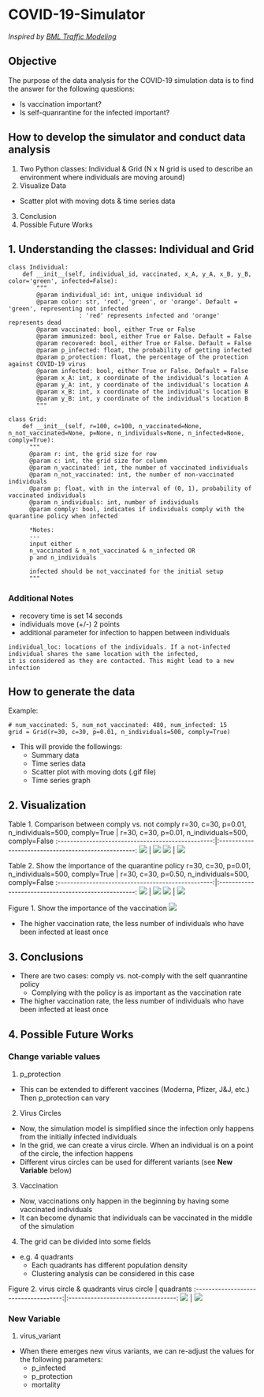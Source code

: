 # COVID-19-Simulator
*Inspired by [BML Traffic Modeling](https://github.com/kdelrosso/traffic-flow-sim)*


## Objective
The purpose of the data analysis for the COVID-19 simulation data is to find the answer for the following questions:
- Is vaccination important?
- Is self-quanrantine for the infected important?


## How to develop the simulator and conduct data analysis
1. Two Python classes: Individual & Grid (N x N grid is used to describe an environment where individuals are moving around)
2. Visualize Data
  - Scatter plot with moving dots & time series data
3. Conclusion
4. Possible Future Works


## 1. Understanding the classes: Individual and Grid
```
class Individual:
    def __init__(self, individual_id, vaccinated, x_A, y_A, x_B, y_B, color='green', infected=False):
        """
        @param individual_id: int, unique individual id
        @param color: str, 'red', 'green', or 'orange'. Default = 'green', representing not infected
                    : 'red' represents infected and 'orange' represents dead
        @param vaccinated: bool, either True or False
        @param immunized: bool, either True or False. Default = False
        @param recovered: bool, either True or False. Default = False
        @param p_infected: float, the probability of getting infected
        @param p_protection: float, the percentage of the protection against COVID-19 virus
        @param infected: bool, either True or False. Default = False
        @param x_A: int, x coordinate of the individual's location A
        @param y_A: int, y coordinate of the individual's location A
        @param x_B: int, x coordinate of the individual's location B
        @param y_B: int, y coordinate of the individual's location B
        """
```

```
class Grid:
    def __init__(self, r=100, c=100, n_vaccinated=None, n_not_vaccinated=None, p=None, n_individuals=None, n_infected=None, comply=True):
      """
      @param r: int, the grid size for row
      @param c: int, the grid size for column
      @param n_vaccinated: int, the number of vaccinated individuals
      @param n_not_vaccinated: int, the number of non-vaccinated individuals
      @param p: float, with in the interval of (0, 1), probability of vaccinated individuals
      @param n_individuals: int, number of individuals
      @param comply: bool, indicates if individuals comply with the quarantine policy when infected
      
      *Notes:
      ---
      input either
      n_vaccinated & n_not_vaccinated & n_infected OR
      p and n_individuals
      
      infected should be not_vaccinated for the initial setup
      """
```

### Additional Notes
- recovery time is set 14 seconds
- individuals move (+/-) 2 points
- additional parameter for infection to happen between individuals
```
individual_loc: locations of the individuals. If a not-infected individual shares the same location with the infected, 
it is considered as they are contacted. This might lead to a new infection
```

## How to generate the data
Example:
```
# num_vaccinated: 5, num_not_vaccinated: 480, num_infected: 15
grid = Grid(r=30, c=30, p=0.01, n_individuals=500, comply=True)
```
- This will provide the followings:
  - Summary data
  - Time series data
  - Scatter plot with moving dots (.gif file)
  - Time series graph



## 2. Visualization

Table 1. Comparison between comply vs. not comply
r=30, c=30, p=0.01, n_individuals=500, comply=True | r=30, c=30, p=0.01, n_individuals=500, comply=False
:-------------------------------------------------:|:---------------------------------------------------:
<img src="./images/G900_1percent_N500_Comply.gif"> | <img src="./images/G900_1percent_N500_NotComply.gif">
<img src="./images/G900_1percent_N500_Comply.png"> | <img src="./images/G900_1percent_N500_NotComply.png">


Table 2. Show the importance of the quarantine policy
r=30, c=30, p=0.01, n_individuals=500, comply=True | r=30, c=30, p=0.50, n_individuals=500, comply=False
:-------------------------------------------------:|:---------------------------------------------------:
<img src="./images/G900_1percent_N500_Comply.gif"> | <img src="./images/G900_50percent_N500_NotComply.gif">
<img src="./images/G900_1percent_N500_Comply.png"> | <img src="./images/G900_50percent_N500_NotComply.png">


Figure 1. Show the importance of the vaccination
<img src="./images/vaccination_importance.png"> 
- The higher vaccination rate, the less number of individuals who have been infected at least once



## 3. Conclusions
- There are two cases: comply vs. not-comply with the self quanrantine policy
  - Complying with the policy is as important as the vaccination rate
- The higher vaccination rate, the less number of individuals who have been infected at least once



## 4. Possible Future Works
### Change variable values
1. p_protection
  - This can be extended to different vaccines (Moderna, Pfizer, J&J, etc.) Then p_protection can vary
2. Virus Circles
  - Now, the simulation model is simplified since the infection only happens from the initially infected individuals
  - In the grid, we can create a virus circle. When an individual is on a point of the circle, the infection happens
  - Different virus circles can be used for different variants (see **New Variable** below)
3. Vaccination
  - Now, vaccinations only happen in the beginning by having some vaccinated individuals
  - It can become dynamic that individuals can be vaccinated in the middle of the simulation
4. The grid can be divided into some fields
  - e.g. 4 quadrants
    - Each quadrants has different population density
    - Clustering analysis can be considered in this case

Figure 2. virus circle & quadrants
             virus circle             |               quadrants
:------------------------------------:|:----------------------------------:
<img src="./images/virus_circle.png"> | <img src="./images/quadrants.png">
 

### New Variable
1. virus_variant
  - When there emerges new virus variants, we can re-adjust the values for the following parameters:
    - p_infected
    - p_protection
    - mortality
